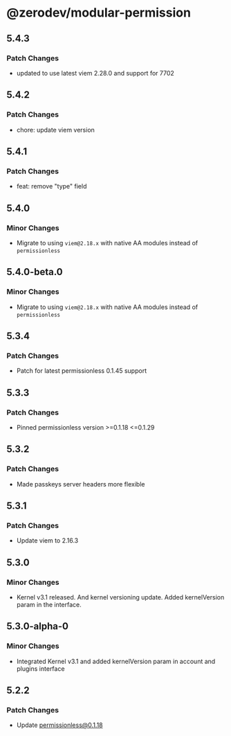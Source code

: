 # @zerodev/modular-permission

## 5.4.3

### Patch Changes

- updated to use latest viem 2.28.0 and support for 7702

## 5.4.2

### Patch Changes

- chore: update viem version

## 5.4.1

### Patch Changes

- feat: remove "type" field

## 5.4.0

### Minor Changes

- Migrate to using `viem@2.18.x` with native AA modules instead of `permissionless`

## 5.4.0-beta.0

### Minor Changes

- Migrate to using `viem@2.18.x` with native AA modules instead of `permissionless`

## 5.3.4

### Patch Changes

- Patch for latest permissionless 0.1.45 support

## 5.3.3

### Patch Changes

- Pinned permissionless version >=0.1.18 <=0.1.29

## 5.3.2

### Patch Changes

- Made passkeys server headers more flexible

## 5.3.1

### Patch Changes

- Update viem to 2.16.3

## 5.3.0

### Minor Changes

- Kernel v3.1 released. And kernel versioning update. Added kernelVersion param in the interface.

## 5.3.0-alpha-0

### Minor Changes

- Integrated Kernel v3.1 and added kernelVersion param in account and plugins interface

## 5.2.2

### Patch Changes

- Update permissionless@0.1.18
